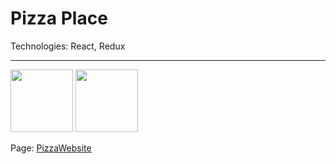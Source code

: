# Pizza Place

Technologies: React, Redux
<hr/>
<div>
 <img style='width: 100px' src='https://www.svgrepo.com/show/303557/redux-logo.svg'>
 <img style='width: 100px' src='https://www.svgrepo.com/show/452092/react.svg'>
</div>

Page: [PizzaWebsite](https://gabrielfrc.github.io/PizzaWebReact/ "React Pizza Website Homepage")
